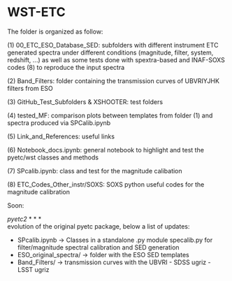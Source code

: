# WST-ETC

The folder is organized as follow:

(1) 00_ETC_ESO_Database_SED: subfolders with different instrument ETC generated spectra under different conditions (magnitude, filter, system, redshift, ...) as well as some tests done with spextra-based and INAF-SOXS codes (8) to reproduce the input spectra

(2) Band_Filters: folder containing the transmission curves of UBVRIYJHK filters from ESO

(3) GitHub_Test_Subfolders & XSHOOTER: test folders

(4) tested_MF: comparison plots between templates from folder (1) and spectra produced via SPCalib.ipynb

(5) Link_and_References: useful links

(6) Notebook_docs.ipynb: general notebook to highlight and test the pyetc/wst classes and methods

(7) SPcalib.ipynb: class and test for the magnitude calibation 

(8) ETC_Codes_Other_instr/SOXS: SOXS python useful codes for the magnitude calibration

Soon:

*pyetc2* * * *  
evolution of the original pyetc package, below a list of updates:

- SPcalib.ipynb -> Classes in a standalone .py module specalib.py for filter/magnitude spectral calibration and SED generation
- ESO_original_spectra/ -> folder with the ESO SED templates
- Band_Filters/ -> transmission curves with the UBVRI - SDSS ugriz - LSST ugriz

